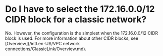 # Do I have to select the 172.16.0.0/12 CIDR block for a classic network?

No. However, the configuration is the simplest when the 172.16.0.0/12 CIDR block is used. For more information about other CIDR blocks, see [Overview](/intl.en-US/VPC network connections/ClassicLink/Overview.md).

